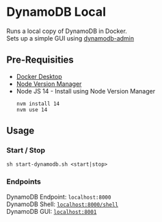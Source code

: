 # DynamoDB Local
Runs a local copy of DynamoDB in Docker.<br />
Sets up a simple GUI using [dynamodb-admin](https://www.npmjs.com/package/dynamodb-admin)


## Pre-Requisities

* [Docker Desktop](https://docs.docker.com/get-docker/)
* [Node Version Manager](https://github.com/nvm-sh/nvm#installing-and-updating)
* Node JS 14 - Install using Node Version Manager
    ```
    nvm install 14
    nvm use 14
    ```

## Usage
### Start / Stop
```
sh start-dynamodb.sh <start|stop>
```
### Endpoints
DynamoDB Endpoint: `localhost:8000` <br />
DynamoDB Shell: [`localhost:8000/shell`](http://localhost:8000/shell) <br />
DynamoDB GUI: [`localhost:8001`](http://localhost:8001)